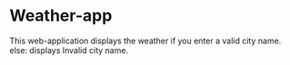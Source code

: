 # Weather-app
This web-application displays the weather if you enter a valid city name.
else:
displays Invalid city name.
